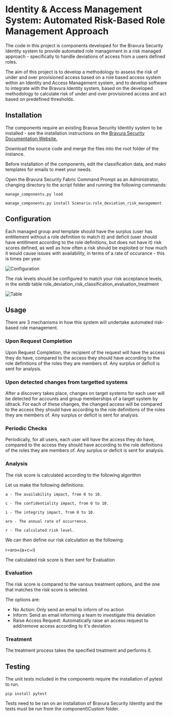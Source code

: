 
# Identity &amp; Access Management System: Automated Risk-Based Role Management Approach

The code in this project is components developed for the Bravura Security Identity system to provide automated role management in a risk managed approach - specifically to handle deviations of access from a users defined roles.

The aim of this project is to develop a methodology to assess the risk of under and over provisioned access based on a role based access system within an Identity and Access Management system, and to develop software to integrate with the Bravura Identity system, based on the developed methodology to calculate risk of under and over provisioned access and act based on predefined thresholds.

## Installation

The components require an existing Bravua Security Identity system to be installed - see the installation instructions on the [Bravura Security Documentation Website.](https://bravurasecuritydocs.com/#/home/Installing_the_Bravura_Security_Fabric_server_software/10/11)

Download the source code and merge the files into the root folder of the instance.

Before installation of the components, edit the classification data, and mako templates for emails to meet your needs.

Open the Bravura Security Fabric Command Prompt as an Administrator, changing directory to the script folder and running the following commands:

`manage_components.py load`

`manage_components.py install Scenario.role_deviation_risk_management`

## Configuration

Each managed group and template should have the surplus (user has entitlement without a role definition to match it) and deficit (user should have entitlment according to the role definitions, but does not have it) risk scores defined, as well as how often a risk should be exploited or how much it would cause issues with availability, in terms of a rate of occurance - this is times per year.

![Configuration](https://github.com/user-attachments/assets/f13ff30d-189e-4924-97f1-a124dd3a3dca)

The risk levels should be configured to match your risk acceptance levels, in the extdb table role_deviation_risk_classification_evaluation_treatment

![Table]([https://i.ibb.co/LZS2pdd/Capture-Table.png](https://github.com/user-attachments/assets/ee9b7b8a-6a7e-4560-88d4-abddfda7e690))

## Usage

There are 3 mechanisms in how this system will undertake automated risk-based role management.

### Upon Request Completion

Upon Request Completion, the recipient of the request will have the access they do have, compared to the access they should have according to the role definitions of the roles they are members of. Any surplus or deficit is sent for analysis.

### Upon detected changes from targetted systems

After a discovery takes place, changes on target systems for each user will be detected for accounts and group memberships of a target system by idtrack. For each of these changes, the changed access will be compared to the access they should have according to the role definitions of the roles they are members of. Any surplus or deficit is sent for analysis.

### Periodic Checks

Periodically, for all users, each user will have the access they do have, compared to the access they should have according to the role definitions of the roles they are members of. Any surplus or deficit is sent for analysis.

### Analysis

The risk score is calculated according to the following algorithm

Let us make the following definitions:

	a - The availability impact, from 0 to 10.

	c - The confidentiality impact, from 0 to 10.

	i - The integrity impact, from 0 to 10.
 
	aro - The annual rate of occurrence.    

	r - The calculated risk level. 

We can then define our risk calculation as the following:

r=aro×(a+c+i)

The calculated risk score is then sent for Evaluation

### Evaluation

The risk score is compared to the various treatment options, and the one that matches the risk score is selected.

The options are:

- No Action: Only send an email to inform of no action
- Inform: Send an email informing a team to investigate this deviation
- Raise Access Request: Automatically raise an access request to add/remove access according to it's deviation

### Treatment

The treatment process takes the specified treatment and performs it.

## Testing

The unit tests included in the components require the installation of pytest to run.

`pip install pytest`

Tests need to be ran on an installation of Bravura Security Identity and the tests must be run from the component\Custom folder.
